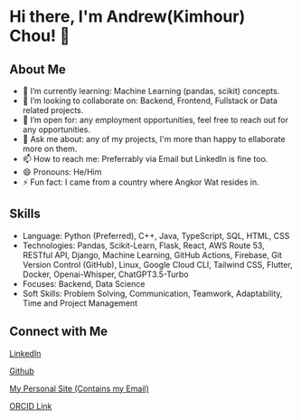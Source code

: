 # Hi there, I'm Andrew(Kimhour) Chou! 👋

## About Me
- 🌱 I’m currently learning: Machine Learning (pandas, scikit) concepts.
- 👯 I’m looking to collaborate on: Backend, Frontend, Fullstack or Data related projects.
- 🤔 I’m open for: any employment opportunities, feel free to reach out for any opportunities.
- 💬 Ask me about: any of my projects, I'm more than happy to ellaborate more on them.
- 📫 How to reach me: Preferrably via Email but LinkedIn is fine too.
- 😄 Pronouns: He/Him
- ⚡ Fun fact: I came from a country where Angkor Wat resides in.

## Skills
- Language: Python (Preferred), C++, Java, TypeScript, SQL, HTML, CSS
- Technologies: Pandas, Scikit-Learn, Flask, React, AWS Route 53, RESTful API, Django, Machine Learning, GitHub Actions, Firebase, Git Version Control (GitHub),
Linux, Google Cloud CLI, Tailwind CSS, Flutter, Docker, Openai-Whisper, ChatGPT3.5-Turbo
- Focuses: Backend, Data Science
- Soft Skills: Problem Solving, Communication, Teamwork, Adaptability, Time and Project Management

## Connect with Me
[LinkedIn][2]

[Github][3]

[My Personal Site (Contains my Email)][4]

[ORCID Link][5]



<!-- Links to your social media accounts -->

[2]: https://www.linkedin.com/in/andrewkhchou/
[3]: https://github.com/andrewchou949
[4]: https://andrewkhchou.com
[5]: https://orcid.org/0009-0008-2413-3138


<!-- You can add or remove sections according to your needs -->
